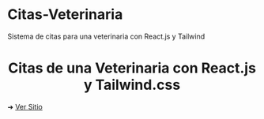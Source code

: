 # Citas-Veterinaria
Sistema de citas para una veterinaria con React.js y Tailwind

<h1 align="center">Citas de una Veterinaria con React.js y Tailwind.css</h1>

➜ [Ver Sitio](https://veterinaria-pacientes2022.netlify.app/)
